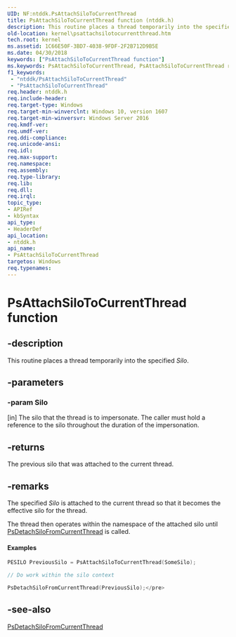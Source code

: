 ```yaml
---
UID: NF:ntddk.PsAttachSiloToCurrentThread
title: PsAttachSiloToCurrentThread function (ntddk.h)
description: This routine places a thread temporarily into the specified Silo.
old-location: kernel\psattachsilotocurrentthread.htm
tech.root: kernel
ms.assetid: 1C66E50F-3BD7-4038-9FDF-2F2B712D9B5E
ms.date: 04/30/2018
keywords: ["PsAttachSiloToCurrentThread function"]
ms.keywords: PsAttachSiloToCurrentThread, PsAttachSiloToCurrentThread routine [Kernel-Mode Driver Architecture], kernel.psattachsilotocurrentthread, ntddk/PsAttachSiloToCurrentThread
f1_keywords:
 - "ntddk/PsAttachSiloToCurrentThread"
 - "PsAttachSiloToCurrentThread"
req.header: ntddk.h
req.include-header: 
req.target-type: Windows
req.target-min-winverclnt: Windows 10, version 1607
req.target-min-winversvr: Windows Server 2016
req.kmdf-ver: 
req.umdf-ver: 
req.ddi-compliance: 
req.unicode-ansi: 
req.idl: 
req.max-support: 
req.namespace: 
req.assembly: 
req.type-library: 
req.lib: 
req.dll: 
req.irql: 
topic_type:
- APIRef
- kbSyntax
api_type:
- HeaderDef
api_location:
- ntddk.h
api_name:
- PsAttachSiloToCurrentThread
targetos: Windows
req.typenames: 
---
```


# PsAttachSiloToCurrentThread function


## -description


This routine places a thread temporarily into the specified <i>Silo</i>.


## -parameters




### -param Silo 
[in]
The silo that the thread is to impersonate. The caller must hold a  reference to the silo throughout the duration of the impersonation.


## -returns



The previous silo that was attached to the current thread.




## -remarks



The specified <i>Silo</i> is attached to the current thread so that it becomes the effective silo for the thread.

The thread then operates within the namespace of the attached silo until <a href="https://docs.microsoft.com/windows-hardware/drivers/ddi/ntddk/nf-ntddk-psdetachsilofromcurrentthread">PsDetachSiloFromCurrentThread</a> is called.


#### Examples

```cpp
PESILO PreviousSilo = PsAttachSiloToCurrentThread(SomeSilo);

// Do work within the silo context

PsDetachSiloFromCurrentThread(PreviousSilo);</pre>
```



## -see-also




<a href="https://docs.microsoft.com/windows-hardware/drivers/ddi/ntddk/nf-ntddk-psdetachsilofromcurrentthread">PsDetachSiloFromCurrentThread</a>
 

 

